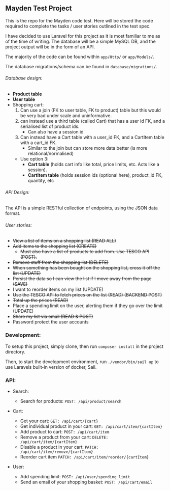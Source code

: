 ## Mayden Test Project

This is the repo for the Mayden code test. Here will be stored the code required to complete the tasks / user stories
outlined in the test spec.

I have decided to use Laravel for this project as it is most familiar to me as of the time of writing.
The database will be a simple MySQL DB, and the project output will be in the form of an API.

The majority of the code can be found within
`app/Http/` or `app/Models/`.

The database migrations/schema can be found in `database/migrations/`.

###### _Database design_:
- **Product table**
- **User table**
- Shopping cart:
    1. Can use a join (FK to user table, FK to product) table but this would be very bad under scale and uninformative.
    2. can instead use a third table (called Cart) that has a user id FK, and a serialised list of product ids.
        - Can also have a session id
    3. Can instead have a Cart table with a user_id FK, and a CartItem table with a cart_id FK.
        - Similar to the join but can store more data better (is more relational/normalised)     
    -  Use option 3:
       - **Cart table** (holds cart info like total, price limits, etc. Acts like a session).
       - **CartItem table** (holds session ids (optional here), product_id FK, quantity, etc

###### _API Design_:

The API is a simple RESTful collection of endpoints, using the JSON data format.

###### _User stories_:

- ~~View a list of items on a shopping list (READ ALL)~~
- ~~Add items to the shopping list (CREATE)~~
  - ~~Must also have a list of products to add from. Use TESCO API (POST).~~
- ~~Remove stuff from the shopping list (DELETE)~~
- ~~When something has been bought on the shopping list, cross it off the list (UPDATE)~~
- ~~Persist the data so I can view the list if I move away from the page (SAVE)~~
- I want to reorder items on my list (UPDATE)
- ~~Use the TESCO API to fetch prices on the list (READ) (BACKEND POST)~~
- ~~Total up the prices (READ)~~
- Place a spending limit on the user, alerting them if they go over the limit (UPDATE)
- ~~Share my list via email (READ & POST)~~
- Password protect the user accounts


### Development:

To setup this project, simply clone, then run `composer install` in the project directory.

Then, to start the development environment, run `./vendor/bin/sail up` to use Laravels built-in version of docker, Sail.


### API:
- Search:
  - Search for products: `POST: /api/product/search`


- Cart:
  - Get your cart: `GET: /api/cart/{cart}`
  - Get individual product in your cart: `GET: /api/cart/item/{cartItem}`
  - Add product to cart: `POST: /api/cart/item`
  - Remove a product from your cart: `DELETE: /api/cart/item/{cartItem}`
  - Disable a product in your cart: `PATCH: /api/cart/item/remove/{cartItem}`
  - Reorder cart item `PATCH: /api/cart/item/reorder/{cartItem}`
    

- User:
    - Add spending limit: `POST: /api/user/spending_limit`
    - Send an email of your shopping basket: `POST: /api/cart/email`
